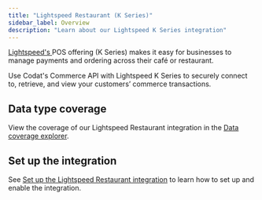 ```yaml
---
title: "Lightspeed Restaurant (K Series)"
sidebar_label: Overview
description: "Learn about our Lightspeed K Series integration"
---
```


<p><a
  className="external"
  href="https://www.lightspeedhq.co.uk/blog/lightspeed-restaurant-k-series/"
  target="_blank"
>
  Lightspeed's
</a> POS offering (K Series) makes it easy for businesses to manage payments and ordering across their café or restaurant.</p>

Use Codat's Commerce API with Lightspeed K Series to securely connect to, retrieve, and view your customers’ commerce transactions.

## Data type coverage

View the coverage of our Lightspeed Restaurant integration in the <a className="external" href="https://knowledge.codat.io/supported-features/commerce?view=tab-by-integration&integrationKey=ldgh" target="_blank">Data coverage explorer</a>.

## Set up the integration

See [Set up the Lightspeed Restaurant integration](/integrations/commerce/lightspeed-k/commerce-lightspeed-k-setup) to learn how to set up and enable the integration.
